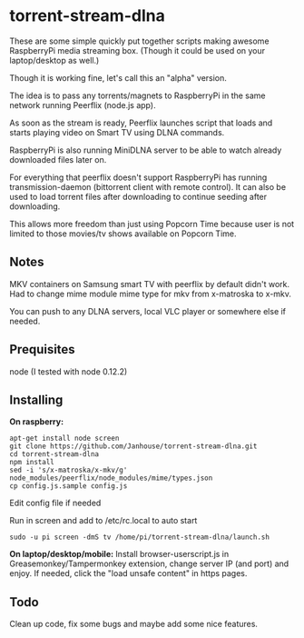 torrent-stream-dlna
================
These are some simple quickly put together scripts making awesome RaspberryPi media streaming box. (Though it could be used on your laptop/desktop as well.)

Though it is working fine, let's call this an "alpha" version.

The idea is to pass any torrents/magnets to RaspberryPi in the same network running Peerflix (node.js app).

As soon as the stream is ready, Peerflix launches script that loads and starts playing video on Smart TV using DLNA commands.

RaspberryPi is also running MiniDLNA server to be able to watch already downloaded files later on.

For everything that peerflix doesn't support RaspberryPi has running transmission-daemon (bittorrent client with remote control). It can also be used to load torrent files after downloading to continue seeding after downloading.

This allows more freedom than just using Popcorn Time because user is not limited to those movies/tv shows available on Popcorn Time.

Notes
--------

MKV containers on Samsung smart TV with peerflix by default didn't work. 
Had to change mime module mime type for mkv from x-matroska to x-mkv.

You can push to any DLNA servers, local VLC player or somewhere else if needed.

Prequisites
--------
node (I tested with node 0.12.2)

Installing
--------
**On raspberry:**

	apt-get install node screen
	git clone https://github.com/Janhouse/torrent-stream-dlna.git
	cd torrent-stream-dlna
	npm install
	sed -i 's/x-matroska/x-mkv/g' node_modules/peerflix/node_modules/mime/types.json
	cp config.js.sample config.js

Edit config file if needed

Run in screen and add to /etc/rc.local to auto start

	sudo -u pi screen -dmS tv /home/pi/torrent-stream-dlna/launch.sh

**On laptop/desktop/mobile:**
Install browser-userscript.js in Greasemonkey/Tampermonkey extension, change server IP (and port) and enjoy. If needed, click the "load unsafe content" in https pages.

Todo
------
Clean up code, fix some bugs and maybe add some nice features.
